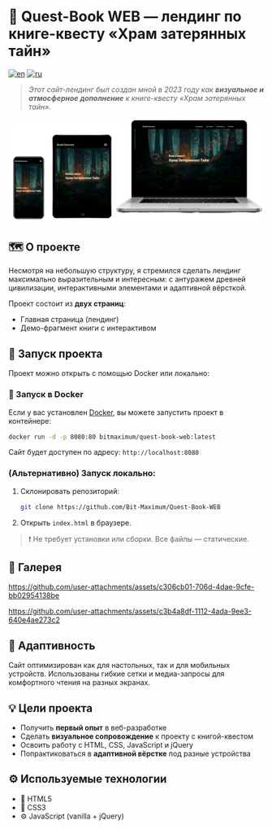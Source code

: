 # 🌄 Quest-Book WEB — лендинг по книге-квесту «Храм затерянных тайн»

[![en](https://img.shields.io/badge/lang-en-red.svg)](https://github.com/Bit-Maximum/Quest-Book-WEB/blob/master/README.md)
[![ru](https://img.shields.io/badge/lang-ru-blue.svg)](https://github.com/Bit-Maximum/Quest-Book-WEB/blob/master/translation/README.ru.md)


> _Этот сайт-лендинг был создан мной в 2023 году как **визуальное и атмосферное дополнение** к книге-квесту *«Храм затерянных тайн»*._

![Превью](media/1.png)

## 🗺 О проекте

Несмотря на небольшую структуру, я стремился сделать лендинг максимально выразительным и интересным: с антуражем древней цивилизации, интерактивными элементами и адаптивной вёрсткой.

Проект состоит из **двух страниц**:
- Главная страница (лендинг)
- Демо-фрагмент книги с интерактивом

## 🚀 Запуск проекта

Проект можно открыть с помощью Docker или локально:

### 🐳 Запуск в Docker

Если у вас установлен [Docker](https://www.docker.com/), вы можете запустить проект в контейнере:
   ```bash
   docker run -d -p 8080:80 bitmaximum/quest-book-web:latest
   ```
Сайт будет доступен по адресу: `http://localhost:8080`

### (Альтернативно) Запуск локально:

1. Склонировать репозиторий:
   ```bash
   git clone https://github.com/Bit-Maximum/Quest-Book-WEB
   ```

2. Открыть `index.html` в браузере.
>❗ Не требует установки или сборки. Все файлы — статические.


## 📸 Галерея

https://github.com/user-attachments/assets/c306cb01-706d-4dae-9cfe-bb02954138be

https://github.com/user-attachments/assets/c3b4a8df-1112-4ada-9ee3-640e4ae273c2

## 📱 Адаптивность

Сайт оптимизирован как для настольных, так и для мобильных устройств. Использованы гибкие сетки и медиа-запросы для комфортного чтения на разных экранах.

## 💡 Цели проекта

- Получить **первый опыт** в веб-разработке
- Сделать **визуальное сопровождение** к проекту с книгой-квестом
- Освоить работу с HTML, CSS, JavaScript и jQuery
- Попрактиковаться в **адаптивной вёрстке** под разные устройства

## ⚙️ Используемые технологии
- 📄 HTML5
- 🎨 CSS3
- ⚙️ JavaScript (vanilla + jQuery)
